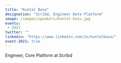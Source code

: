 ```yaml
---
title: "Kuntal Basu"
designation: "Scribd, Engineer Data Platform"
image: /images/speakers/kuntal-basu.jpg
events:
 - 2021
twitter: ""
linkedin: "https://www.linkedin.com/in/kuntalbasu/"
event-2021: true
---
```


Engineer, Core Platform at Scribd